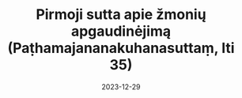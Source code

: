 ---
layout: page
title: 'Pirmoji sutta apie žmonių apgaudinėjimą  (Paṭhamajananakuhanasuttaṃ, Iti 35)'
category: bylota
index: 
sortIndex: 35
suttacentral: iti35
date: 2023-12-29
tags: 
---